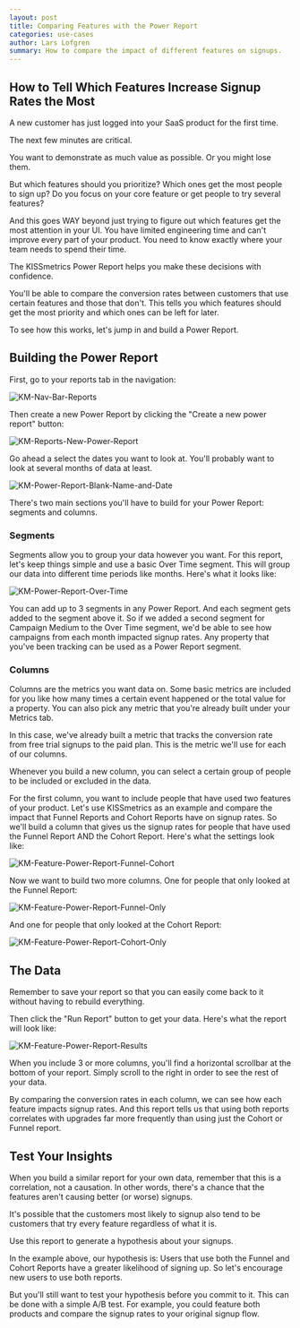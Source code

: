 ```yaml
---
layout: post
title: Comparing Features with the Power Report
categories: use-cases
author: Lars Lofgren
summary: How to compare the impact of different features on signups.
---
```

## How to Tell Which Features Increase Signup Rates the Most

A new customer has just logged into your SaaS product for the first time.

The next few minutes are critical.

You want to demonstrate as much value as possible. Or you might lose them.

But which features should you prioritize? Which ones get the most people to sign up? Do you focus on your core feature or get people to try several features?

And this goes WAY beyond just trying to figure out which features get the most attention in your UI. You have limited engineering time and can't improve every part of your product. You need to know exactly where your team needs to spend their time.

The KISSmetrics Power Report helps you make these decisions with confidence.

You'll be able to compare the conversion rates between customers that use certain features and those that don't. This tells you which features should get the most priority and which ones can be left for later.

To see how this works, let's jump in and build a Power Report.

## Building the Power Report

First, go to your reports tab in the navigation:

![KM-Nav-Bar-Reports][ss1]

Then create a new Power Report by clicking the "Create a new power report" button:

![KM-Reports-New-Power-Report][ss2]

Go ahead a select the dates you want to look at. You'll probably want to look at several months of data at least.

![KM-Power-Report-Blank-Name-and-Date][ss3]

There's two main sections you'll have to build for your Power Report: segments and columns.

### Segments

Segments allow you to group your data however you want. For this report, let's keep things simple and use a basic Over Time segment. This will group our data into different time periods like months. Here's what it looks like:

![KM-Power-Report-Over-Time][ss4]

You can add up to 3 segments in any Power Report. And each segment gets added to the segment above it. So if we added a second segment for Campaign Medium to the Over Time segment, we'd be able to see how campaigns from each month impacted signup rates. Any property that you've been tracking can be used as a Power Report segment.

### Columns

Columns are the metrics you want data on. Some basic metrics are included for you like how many times a certain event happened or the total value for a property. You can also pick any metric that you're already built under your Metrics tab.

In this case, we've already built a metric that tracks the conversion rate from free trial signups to the paid plan. This is the metric we'll use for each of our columns.

Whenever you build a new column, you can select a certain group of people to be included or excluded in the data.

For the first column, you want to include people that have used two features of your product. Let's use KISSmetrics as an example and compare the impact that Funnel Reports and Cohort Reports have on signup rates. So we'll build a column that gives us the signup rates for people that have used the Funnel Report AND the Cohort Report. Here's what the settings look like:

![KM-Feature-Power-Report-Funnel-Cohort][ss5]

Now we want to build two more columns. One for people that only looked at the Funnel Report: 

![KM-Feature-Power-Report-Funnel-Only][ss6]

And one for people that only looked at the Cohort Report:

![KM-Feature-Power-Report-Cohort-Only][ss7]

## The Data

Remember to save your report so that you can easily come back to it without having to rebuild everything.

Then click the "Run Report" button to get your data. Here's what the report will look like:

![KM-Feature-Power-Report-Results][ss8]

When you include 3 or more columns, you'll find a horizontal scrollbar at the bottom of your report. Simply scroll to the right in order to see the rest of your data.

By comparing the conversion rates in each column, we can see how each feature impacts signup rates. And this report tells us that using both reports correlates with upgrades far more frequently than using just the Cohort or Funnel report.

## Test Your Insights

When you build a similar report for your own data, remember that this is a correlation, not a causation. In other words, there's a chance that the features aren't causing better (or worse) signups.

It's possible that the customers most likely to signup also tend to be customers that try every feature regardless of what it is.

Use this report to generate a hypothesis about your signups.

In the example above, our hypothesis is: Users that use both the Funnel and Cohort Reports have a greater likelihood of signing up. So let's encourage new users to use both reports.

But you'll still want to test your hypothesis before you commit to it. This can be done with a simple A/B test. For example, you could feature both products and compare the signup rates to your original signup flow.


[ss1]: https://s3.amazonaws.com/kissmetrics-support-files/assets/use-cases/compare-features-power-report/01-KM-Nav-Bar-Reports.png
[ss2]: https://s3.amazonaws.com/kissmetrics-support-files/assets/use-cases/compare-features-power-report/02-KM-Reports-New-Power-Report.png
[ss3]: https://s3.amazonaws.com/kissmetrics-support-files/assets/use-cases/compare-features-power-report/03-KM-Power-Report-Blank-Name-and-Date.png
[ss4]: https://s3.amazonaws.com/kissmetrics-support-files/assets/use-cases/compare-features-power-report/04-KM-Power-Report-Over-Time.png
[ss5]: https://s3.amazonaws.com/kissmetrics-support-files/assets/use-cases/compare-features-power-report/05-KM-Feature-Power-Report-Funnel-Cohort.png
[ss6]: https://s3.amazonaws.com/kissmetrics-support-files/assets/use-cases/compare-features-power-report/06-KM-Feature-Power-Report-Funnel-Only.png
[ss7]: https://s3.amazonaws.com/kissmetrics-support-files/assets/use-cases/compare-features-power-report/07-KM-Feature-Power-Report-Cohort-Only.png
[ss8]: https://s3.amazonaws.com/kissmetrics-support-files/assets/use-cases/compare-features-power-report/08-KM-Feature-Power-Report-Results.png

 
